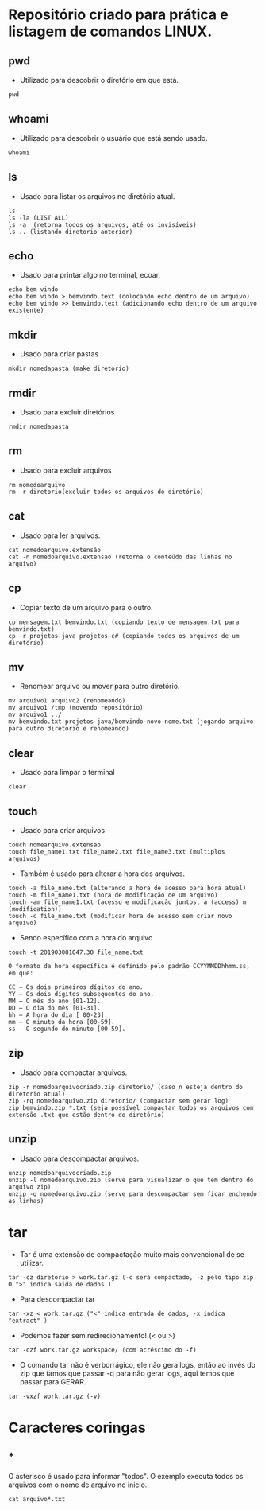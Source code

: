 # Repositório criado para prática e listagem de comandos LINUX.

## pwd

- Utilizado para descobrir o diretório em que está.

```
pwd
```

## whoami

- Utilizado para descobrir o usuário que está sendo usado.

```
whoami
```

## ls

- Usado para listar os arquivos no diretório atual.

```
ls
ls -la (LIST ALL)
ls -a  (retorna todos os arquivos, até os invisíveis)
ls .. (listando diretorio anterior)
```

## echo

- Usado para printar algo no terminal, ecoar.

```
echo bem vindo
echo bem vindo > bemvindo.text (colocando echo dentro de um arquivo)
echo bem vindo >> bemvindo.text (adicionando echo dentro de um arquivo existente)
```

## mkdir

- Usado para criar pastas

```
mkdir nomedapasta (make diretorio)

```

## rmdir

- Usado para excluir diretórios

```
rmdir nomedapasta
```

## rm

- Usado para excluir arquivos

```
rm nomedoarquivo
rm -r diretorio(excluir todos os arquivos do diretório)
```

## cat

- Usado para ler arquivos.

```
cat nomedoarquivo.extensão
cat -n nomedoarquivo.extensao (retorna o conteúdo das linhas no arquivo)
```

## cp

- Copiar texto de um arquivo para o outro.

```
cp mensagem.txt bemvindo.txt (copiando texto de mensagem.txt para bemvindo.txt)
cp -r projetos-java projetos-c# (copiando todos os arquivos de um diretório)
```

## mv

- Renomear arquivo ou mover para outro diretório.

```
mv arquivo1 arquivo2 (renomeando)
mv arquivo1 /tmp (movendo repositório)
mv arquivo1 ../
mv bemvindo.txt projetos-java/bemvindo-novo-nome.txt (jogando arquivo para outro diretorio e renomeando)
```

## clear

- Usado para limpar o terminal

```
clear
```

## touch

- Usado para criar arquivos

```
touch nomearquivo.extensao
touch file_name1.txt file_name2.txt file_name3.txt (multiplos arquivos)
```

- Também é usado para alterar a hora dos arquivos.

```
touch -a file_name.txt (alterando a hora de acesso para hora atual)
touch -m file_name1.txt (hora de modificação de um arquivo)
touch -am file_name1.txt (acesso e modificação juntos, a (access) m (modification))
touch -c file_name.txt (modificar hora de acesso sem criar novo arquivo)
```

- Sendo específico com a hora do arquivo

```
touch -t 201903081047.30 file_name.txt

O formato da hora específica é definido pelo padrão CCYYMMDDhhmm.ss, em que:

CC – Os dois primeiros dígitos do ano.
YY – Os dois dígitos subsequentes do ano.
MM – O mês do ano [01-12].
DD – O dia do mês [01-31].
hh – A hora do dia [ 00-23].
mm – O minuto da hora [00-59].
ss – O segundo do minuto [00-59].
```

## zip

- Usado para compactar arquivos.

```
zip -r nomedoarquivocriado.zip diretorio/ (caso n esteja dentro do diretorio atual)
zip -rq nomedoarquivo.zip diretorio/ (compactar sem gerar log)
zip bemvindo.zip *.txt (seja possível compactar todos os arquivos com extensão .txt que estão dentro do diretório)
```

## unzip

- Usado para descompactar arquivos.

```
unzip nomedoarquivocriado.zip
unzip -l nomedoarquivo.zip (serve para visualizar o que tem dentro do arquivo zip)
unzip -q nomedoarquivo.zip (serve para descompactar sem ficar enchendo as linhas)
```

# tar

- Tar é uma extensão de compactação muito mais convencional de se utilizar.

```
tar -cz diretorio > work.tar.gz (-c será compactado, -z pelo tipo zip. O ">" indica saída de dados.)
```

- Para descompactar tar

```
tar -xz < work.tar.gz ("<" indica entrada de dados, -x indica "extract" )
```

- Podemos fazer sem redirecionamento! (< ou >)

```
tar -czf work.tar.gz workspace/ (com acréscimo do -f)
```

- O comando tar não é verborrágico, ele não gera logs, então ao invés do zip que tamos que passar -q para não gerar logs, aqui temos que passar para GERAR.

```
tar -vxzf work.tar.gz (-v)
```

# Caracteres coringas

## \*

O asterisco é usado para informar "todos".
O exemplo executa todos os arquivos com o nome de arquivo no inicio.

```
cat arquivo*.txt
```
